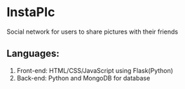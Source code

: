 # InstaPIc
Social network for users to share pictures with their friends

<h2>Languages:</h2> 
<ol>
  <li>Front-end: HTML/CSS/JavaScript using Flask(Python)</li>
  <li>Back-end: Python and MongoDB for database</li>
</ol>
